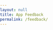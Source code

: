 ```yaml
---
layout: null
title: App Feedback
permalink: /feedback/
---
```

<!--
The MIT License (MIT)

Copyright (c) 2016 Nikhil Nayak <nikhilnayak98@gmail.com>

Permission is hereby granted, free of charge, to any person obtaining a copy
of this software and associated documentation files (the "Software"), to deal
in the Software without restriction, including without limitation the rights
to use, copy, modify, merge, publish, distribute, sublicense, and/or sell
copies of the Software, and to permit persons to whom the Software is
furnished to do so, subject to the following conditions:

The above copyright notice and this permission notice shall be included in
all copies or substantial portions of the Software.

THE SOFTWARE IS PROVIDED "AS IS", WITHOUT WARRANTY OF ANY KIND, EXPRESS OR
IMPLIED, INCLUDING BUT NOT LIMITED TO THE WARRANTIES OF MERCHANTABILITY,
FITNESS FOR A PARTICULAR PURPOSE AND NONINFRINGEMENT. IN NO EVENT SHALL THE
AUTHORS OR COPYRIGHT HOLDERS BE LIABLE FOR ANY CLAIM, DAMAGES OR OTHER
LIABILITY, WHETHER IN AN ACTION OF CONTRACT, TORT OR OTHERWISE, ARISING FROM,
OUT OF OR IN CONNECTION WITH THE SOFTWARE OR THE USE OR OTHER DEALINGS IN
THE SOFTWARE.
-->
<html>
<head>
<meta property="og:title" content="App Feedback">
  <meta property="og:site_name" content="App Feedback">
  <meta property="og:type" content="website">
  <meta property="og:url" content="https://nikhilnayak98.github.io">
  <meta property="og:description" content="App Feedback">
  <meta property="og:image" content="https://nikhilnayak98.github.io/images/favicon.png">
	
  <meta name="msapplication-TileImage" content="https://nikhilnayak98.github.io/images/favicon.png">
  <meta name="msapplication-TileColor" content="#C0AC6F">
  <!-- Theme Color -->
  <!-- Chrome, Firefox OS and Opera -->
  <meta name="theme-color" content="#C0AC6F">
  <!-- Windows Phone -->
  <meta name="msapplication-navbutton-color" content="#C0AC6F">
  <!-- iOS Safari -->
  <meta name="apple-mobile-web-app-capable" content="yes">
  <meta name="apple-mobile-web-app-status-bar-style" content="brown-translucent">

  <meta name="author" content="Nikhil Nayak">
		
  <link rel="icon" href="/images/favicon.ico" type="image/x-icon">
<style>
    html,body, div, iframe{
        height: 100%;
    	width: 100%;
        overflow: hidden;
        overflow-x: hidden;
        overflow-y: hidden;
        margin: 0; padding: 0;
    }
</style>
</head>
<body>
<iframe id="iframe" src="https://docs.google.com/forms/d/e/1FAIpQLSc-TJpUlnUnJwzRcI6N2YbcIi0cFiwdrwGpFgMVFcv5GrbLHA/viewform" width="100%" height="100%" frameborder="0" scrolling="no">Loading...</iframe>
</body>
</html>
